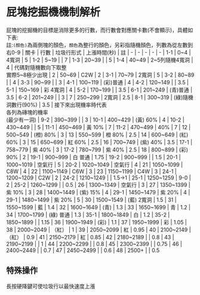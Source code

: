 # 屁塊挖掘機機制解析
屁塊的挖掘機的目標是消除更多的行數，而行數會對應關卡數(不會顯示)，具體如下表:<br>
註:`(顏色)`為兩側塊的顏色，`顏色`為整行的顏色，另彩指隨機顏色，列數為從左數到右0-9
| 關卡 | 行數 | 垃圾行形式 | 上漲時間(秒) | 註
| - | - | - | - | -
| 1-1 | 0~4 | 4寬洞 | 5
| 1-2 | 5~19 | | 7
| 1-3 | 20~39 | | 5
| 1-4 | 40~49 | 2~5列隨機4寬洞 | 4 | 代碼對隨機數向下取整<br>實際5~8極少出現
| 2 | 50~69 | C2W | 2
| 3-1 | 70~79 | 2寬洞 | 5
| 3-2 | 80~89 | | 4
| 3-3 | 90~99 | | 3 
| 4-1 | 100~119 | (彩)普通 | 4
| 4-2 | 120~149 | | 3.5
| 5-1 | 150~169 | 彩 4寬洞 | 4
| 5-2 | 170~199 | | 3.5 
| 6-1 | 201~249 | (青)普通 | 3.5
| 6-2 | 201~249 | | 3
| 7 | 250~299 | 2寬洞 | 2.5
| 8-1 | 300~319 | (綠)隨機洞數行(90%) | 3.5 | 接下來出現機率時代表<br>各列為磚塊的機率<br>(最少有一洞)
| 9-2 | 390~399 | | 3
| 10-1 | 400~429 | (黃) 60% | 4
| 10-2 | 430~449 | | 5
| 11-1 | 450~469 | 黃 10% | 7
| 11-2 | 470~499 | 40% | 7
| 12 | 500~549 | (橙) 80% | 3
| 13 | 550~599 | 橙 80% | 2.5
| 14 | 600~649 | (紅) 60% | 3
| 15 | 650~699 | 紅 60% | 2.5
| 16 | 700~749 | (紫) 40% | 3.5
| 17-1 | 758~779 | 紫 40% | 3
| 17-2 | 780~799 | 紫 40% | 2.5
| 18 | 800~899 | (彩) 90% | 2
| 19-1 | 900~999 | 白 普通 | 1.75
| 19-2 | 900~999 | | 1.5
| 20-1 | 1000~1019 | 空氣行 | 5
| 20-2 | 1020~1049 | 空氣行 | 4
| 21 | 1050~1099 | C8W | 4
| 22 | 1100~1149 | C6W | 3
| 23 | 1150~1199 | C4W | 3
| 24-1 | 1200~1209 | C2W | 2
| 24-2 | 1210~1249 | | 1.5->1
| 25-1 | 1250~1259 | 9-0 | 2
| 25-2 | 1260~1299 | | 0.5
| 26 | 1300~1349 | 空氣行 | 3
| 27 | 1350~1399 | 紫 10% | 3
| 28 | 1400~1449 | (紫) 15% | 4
| 29-1 | 1450~1479 | 紫 20% | 4
| 29-1 | 1480~1499 | 紫 20% | 5
| 30 | 1500~1549 | (藍) 2寬洞 | 1.5 
| 31 | 1550~1599 | 藍 | 1.4
| 32 | 1600~1649 | (青) | 1.3
| 33 | 1650~1699 | 青 | 1.2
| 34 | 1700~1799 | (綠) 普通 | 1.3
| 35-1 | 1800~1849 | 白 | 1.2
| 35-2 | 1850~1899 | | 1.15
| 36 | 1900~1949 | (彩) | 1.1
| 37 | 1950~1999 | 彩 | 1.05
| 38 | 2000~2049 | （紅） | 1
| 39 | 2050~2099 | 紅 | 0.95
| 40 | 2100~2149 | （紅） | 0.9
| 41 | 2150~2179 | 紅 | 0.85
| 42 | 2180~2189 | | 0.8
| 43 | 2190~2199 | | 1
| 44 | 2200~2299 | | 0.8
| 45 | 2300~2399 | | 0.75
| 46 | 2400~2449 | | 0.7
| 47 | 2450~2499 | | 0.6
| 48 | 2500+ | | 0.5

## 特殊操作
長按硬降鍵可使垃圾行以最快速度上漲
